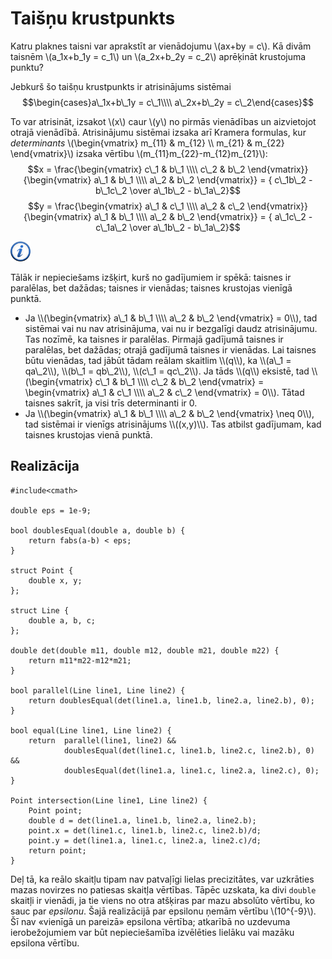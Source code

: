 # Taišņu krustpunkts

Katru plaknes taisni var aprakstīt ar vienādojumu \\(ax+by = c\\). Kā divām taisnēm \\(a\_1x+b\_1y = c\_1\\) un \\(a\_2x+b\_2y = c\_2\\) aprēķināt krustojuma punktu?

Jebkurš šo taišņu krustpunkts ir atrisinājums sistēmai $$\begin{cases}a\_1x+b\_1y = c\_1\\\\ a\_2x+b\_2y = c\_2\end{cases}$$

To var atrisināt, izsakot \\(x\\) caur \\(y\\) no pirmās vienādības un aizvietojot otrajā vienādībā. Atrisinājumu sistēmai izsaka arī Kramera formulas, kur <i>determinants</i> \\(\begin{vmatrix} m\_{11} & m\_{12} \\\\ m\_{21} & m\_{22} \end{vmatrix}\\) izsaka vērtību \\(m\_{11}m\_{22}-m\_{12}m\_{21}\\):
$$x = \frac{\begin{vmatrix} c\_1 & b\_1 \\\\ c\_2 & b\_2 \end{vmatrix}}{\begin{vmatrix} a\_1 & b\_1 \\\\ a\_2 & b\_2 \end{vmatrix}} = { c\_1b\_2 - b\_1c\_2 \over a\_1b\_2 - b\_1a\_2}$$
$$y = \frac{\begin{vmatrix} a\_1 & c\_1 \\\\ a\_2 & c\_2 \end{vmatrix}}{\begin{vmatrix} a\_1 & b\_1 \\\\ a\_2 & b\_2 \end{vmatrix}} = { a\_1c\_2 - c\_1a\_2 \over a\_1b\_2 - b\_1a\_2}$$


<a href="http://en.wikipedia.org/wiki/Cramer%27s_rule" target="_blank">![Vairāk informācija](/media/theory/information.png)</a>

Tālāk ir nepieciešams izšķirt, kurš no gadījumiem ir spēkā: taisnes ir paralēlas, bet dažādas; taisnes ir vienādas; taisnes krustojas vienīgā punktā.
<ul>
<li> Ja \\(\begin{vmatrix} a\_1 & b\_1 \\\\ a\_2 & b\_2 \end{vmatrix} = 0\\), tad sistēmai vai nu nav atrisinājuma, vai nu ir bezgalīgi daudz atrisinājumu. Tas nozīmē, ka taisnes ir paralēlas. Pirmajā gadījumā taisnes ir paralēlas, bet dažādas; otrajā gadījumā taisnes ir vienādas. Lai taisnes būtu vienādas, tad jābūt tādam reālam skaitlim \\(q\\), ka \\(a\_1 = qa\_2\\), \\(b\_1 = qb\_2\\), \\(c\_1 = qc\_2\\). Ja tāds \\(q\\) eksistē, tad \\(\begin{vmatrix} c\_1 & b\_1 \\\\ c\_2 & b\_2 \end{vmatrix} = \begin{vmatrix} a\_1 & c\_1 \\\\ a\_2 & c\_2 \end{vmatrix} = 0\\). Tātad taisnes sakrīt, ja visi trīs determinanti ir 0.
</li>
<li>
Ja \\(\begin{vmatrix} a\_1 & b\_1 \\\\ a\_2 & b\_2 \end{vmatrix} \neq 0\\), tad sistēmai ir vienīgs atrisinājums \\((x,y)\\). Tas atbilst gadījumam, kad taisnes krustojas vienā punktā.
</li>
</ul>

## Realizācija

```
#include<cmath>

double eps = 1e-9;

bool doublesEqual(double a, double b) {
	return fabs(a-b) < eps;
}

struct Point {
    double x, y;
};

struct Line {
	double a, b, c;
};

double det(double m11, double m12, double m21, double m22) {
	return m11*m22-m12*m21;
}

bool parallel(Line line1, Line line2) {
    return doublesEqual(det(line1.a, line1.b, line2.a, line2.b), 0);
}

bool equal(Line line1, Line line2) {
    return	parallel(line1, line2) &&
			doublesEqual(det(line1.c, line1.b, line2.c, line2.b), 0) &&
			doublesEqual(det(line1.a, line1.c, line2.a, line2.c), 0);
}

Point intersection(Line line1, Line line2) {
    Point point;
    double d = det(line1.a, line1.b, line2.a, line2.b);
    point.x = det(line1.c, line1.b, line2.c, line2.b)/d;
    point.y = det(line1.a, line1.c, line2.a, line2.c)/d;
    return point;
}
```

Deļ tā, ka reālo skaitļu tipam nav patvaļīgi lielas precizitātes, var uzkrāties mazas novirzes no patiesas skaitļa vērtības. Tāpēc uzskata, ka divi <code>double</code> skaitļi ir vienādi, ja tie viens no otra atšķiras par mazu absolūto vērtību, ko sauc par <i>epsilonu</i>. Šajā realizācijā par epsilonu ņemām vērtību \\(10^{-9}\\). Šī nav «vienīgā un pareizā» epsilona vērtība; atkarībā no uzdevuma ierobežojumiem var būt nepieciešamība izvēlēties lielāku vai mazāku epsilona vērtību.